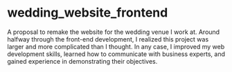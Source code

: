 # wedding_website_frontend
A proposal to remake the website for the wedding venue I work at. Around halfway through the front-end development, I realized this project was larger and more complicated than I thought. In any case, I improved my web development skills, learned how to communicate with business experts, and gained experience in demonstrating their objectives.
